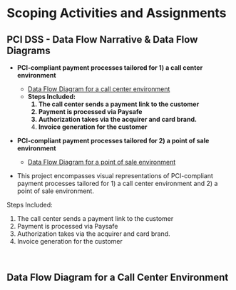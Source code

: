 <h1>Scoping Activities and Assignments</a> <a </a></h1>

<h2>PCI DSS - Data Flow Narrative & Data Flow Diagrams</h2>
  
- <b>PCI-compliant payment processes tailored for 1) a call center environment</b>
    - [Data Flow Diagram for a call center environment](https://drive.google.com/file/d/1g78Kox5zkEI-atNEWhHVHtb1gIjnOZ4I/view?usp=sharing)
    - <b>Steps Included: 
         1. The call center sends a payment link to the customer
         2. Payment is processed via Paysafe
         3. Authorization takes via the acquirer and card brand.
         4. Invoice generation for the customer</b>
- <b>PCI-compliant payment processes tailored for 2) a point of sale environment</b>
    - [Data Flow Diagram for a point of sale environment](https://drive.google.com/file/d/1ud7V6aFNyd1fWb7BrId-qn636vGv3z-J/view?usp=sharing)
   
 - This project encompasses visual representations of PCI-compliant payment processes tailored for 1) a call center environment and 2) a point of sale environment.

Steps Included: 
1. The call center sends a payment link to the customer
2. Payment is processed via Paysafe
3. Authorization takes via the acquirer and card brand.
4. Invoice generation for the customer
<br />

<h2>Data Flow Diagram for a Call Center Environment</h2>


